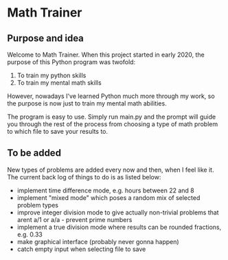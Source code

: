# Math Trainer

## Purpose and idea

Welcome to Math Trainer. When this project started in early 2020, 
the purpose of this Python program was twofold:
 1) To train my python skills
 2) To train my mental math skills

However, nowadays I've learned Python much more through my 
work, so the purpose is now just to train my mental math 
abilities. 

The program is easy to use. Simply run main.py and the 
prompt will guide you through the rest of the process 
from choosing a type of math problem to which file to save 
your results to. 

## To be added

New types of problems are added every now and then, when 
I feel like it. The current back log of things to do is 
as listed below:

- implement time difference mode, e.g. hours between 22 and 8
- implement "mixed mode" which poses a random mix of selected problem types
- improve integer division mode to give actually non-trivial problems that arent
        a/1 or a/a - prevent prime numbers
- implement a true division mode where results can be rounded fractions, e.g. 0.33
- make graphical interface (probably never gonna happen)
- catch empty input when selecting file to save